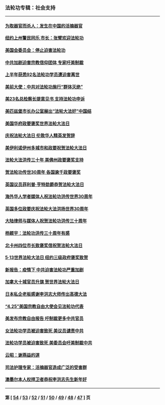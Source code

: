 ### 法轮功专辑：社会支持
---
#### [为取器官而杀人：发生在中国的活摘器官](../../pages/nf4386/n13794731.md?08200430) 
#### [纽约上州警民同乐 市长：张臂欢迎法轮功](../../pages/nf4386/n13794375.md?08200430) 
#### [美国会委员会：停止迫害法轮功](../../pages/nf4386/n13788164.md?08200430) 
#### [中共加剧迫害宗教信仰团体 专家吁美制裁](../../pages/nf4386/n13780252.md?08200430) 
#### [上半年获悉92名法轮功学员遭迫害离世](../../pages/nf4386/n13772701.md?08200430) 
#### [美前大使：中共对法轮功施行“群体灭绝”](../../pages/nf4386/n13771705.md?08200430) 
#### [美23名总检察长提意见书 支持法轮功申诉](../../pages/nf4386/n13766596.md?08200430) 
#### [美匹兹堡市长办公室展出“法轮大法好”中国结](../../pages/nf4386/n13749721.md?08200430) 
#### [美国华府政要褒奖世界法轮大法日](../../pages/nf4386/n13743770.md?08200430) 
#### [庆祝法轮大法日 伦敦华人精英发贺辞](../../pages/nf4386/n13741593.md?08200430) 
#### [美伊利诺伊州多城市和政要祝贺法轮大法日](../../pages/nf4386/n13737149.md?08200430) 
#### [法轮大法洪传三十年 美佛州政要褒奖支持](../../pages/nf4386/n13737103.md?08200430) 
#### [贺法轮功传世30周年 各国逾千政要褒奖](../../pages/nf4386/n13735828.md?08200430) 
#### [英国议员菲利普‧亨特勋爵恭贺法轮大法日](../../pages/nf4386/n13736187.md?08200430) 
#### [海外华人学者媒体人祝法轮功洪传世界30周年](../../pages/nf4386/n13735835.md?08200430) 
#### [英国多位政要庆祝法轮大法洪扬世界30周年](../../pages/nf4386/n13734739.md?08200430) 
#### [大陆律师与媒体人祝贺法轮功洪传三十周年](../../pages/nf4386/n13735062.md?08200430) 
#### [杨颖宇：法轮功洪传三十周年有感](../../pages/nf4386/n13734884.md?08200430) 
#### [北卡州四位市长致褒奖信祝贺法轮大法日](../../pages/nf4386/n13733292.md?08200430) 
#### [5·13世界法轮大法日 纽约三级政府褒奖致贺](../../pages/nf4386/n13732651.md?08200430) 
#### [新报告：疫情下 中共迫害法轮功严重加剧](../../pages/nf4386/n13732612.md?08200430) 
#### [加拿大十城官员升旗 贺世界法轮大法日](../../pages/nf4386/n13729166.md?08200430) 
#### [日本私企老板感谢李洪志大师传出高德大法](../../pages/nf4386/n13726335.md?08200430) 
#### [“4.25”美国宗教自由大使会见法轮功代表](../../pages/nf4386/n13724124.md?08200430) 
#### [美发布宗教自由报告 吁制裁更多中共官员](../../pages/nf4386/n13720670.md?08200430) 
#### [女法轮功学员被迫害致死 美议员谴责中共](../../pages/nf4386/n13682069.md?08200430) 
#### [法轮功学员被迫害致死 美委员会吁美制裁中共](../../pages/nf4386/n13631310.md?08200430) 
#### [云昭：谢燕益的道](../../pages/nf4386/n13607391.md?08200430) 
#### [司法护理专家：活摘器官造成广泛的受害群](../../pages/nf4386/n13570425.md?08200430) 
#### [澳墨尔本人权捍卫者恭祝李洪志先生新年好](../../pages/nf4386/n13556164.md?08200430) 

---
#### 第 [ [54](./54.md?08200430) / [53](./53.md?08200430) / [52](./52.md?08200430) / [51](./51.md?08200430) / [50](./50.md?08200430) / [49](./49.md?08200430) / [48](./48.md?08200430) / [47](./47.md?08200430) ] 页
